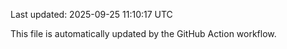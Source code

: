 Last updated: 2025-09-25 11:10:17 UTC

This file is automatically updated by the GitHub Action workflow.
